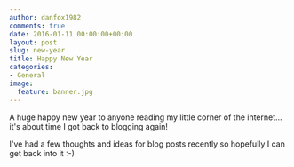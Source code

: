 ```yaml
---
author: danfox1982
comments: true
date: 2016-01-11 00:00:00+00:00
layout: post
slug: new-year
title: Happy New Year
categories:
- General
image:
  feature: banner.jpg
---
```


A huge happy new year to anyone reading my little corner of the internet... it's about time I got back to blogging again!

I've had a few thoughts and ideas for blog posts recently so hopefully I can get back into it :-)
